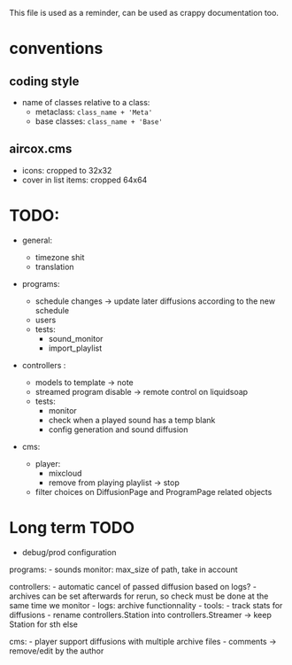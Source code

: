 This file is used as a reminder, can be used as crappy documentation too.

# conventions
## coding style
* name of classes relative to a class:
    - metaclass: `class_name + 'Meta'`
    - base classes: `class_name + 'Base'`

## aircox.cms
* icons: cropped to 32x32
* cover in list items: cropped 64x64



# TODO:
- general:
    - timezone shit
    - translation

- programs:
    - schedule changes -> update later diffusions according to the new schedule
    - users
    - tests:
        - sound_monitor
        - import_playlist

- controllers :
    - models to template -> note
    - streamed program disable -> remote control on liquidsoap
    - tests:
        - monitor
        - check when a played sound has a temp blank
        - config generation and sound diffusion

- cms:
    - player:
        - mixcloud
        - remove from playing playlist -> stop
    - filter choices on DiffusionPage and ProgramPage related objects


# Long term TODO
- debug/prod configuration

programs:
    - sounds monitor: max_size of path, take in account

controllers:
    - automatic cancel of passed diffusion based on logs?
        - archives can be set afterwards for rerun, so check must be done
            at the same time we monitor
    - logs: archive functionnality
    - tools:
        - track stats for diffusions
    - rename controllers.Station into controllers.Streamer -> keep Station for sth else

cms:
    - player support diffusions with multiple archive files
    - comments -> remove/edit by the author


